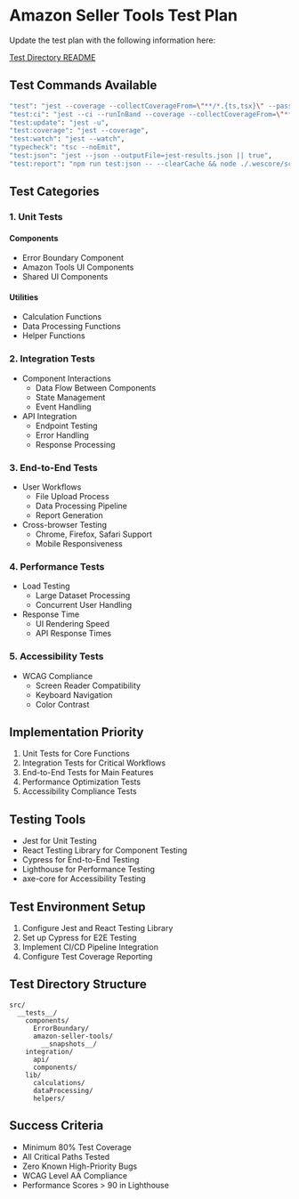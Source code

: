 # Amazon Seller Tools Test Plan

Update the test plan with the following information here:

[Test Directory README](./src/__tests__/README.md)

## Test Commands Available

```bash
"test": "jest --coverage --collectCoverageFrom=\"**/*.{ts,tsx}\" --passWithNoTests",
"test:ci": "jest --ci --runInBand --coverage --collectCoverageFrom=\"**/*.{ts,tsx}\"",
"test:update": "jest -u",
"test:coverage": "jest --coverage",
"test:watch": "jest --watch",
"typecheck": "tsc --noEmit",
"test:json": "jest --json --outputFile=jest-results.json || true",
"test:report": "npm run test:json -- --clearCache && node ./.wescore/scripts/parse-jest-results.mjs"
```

## Test Categories

### 1. Unit Tests

#### Components

- Error Boundary Component
- Amazon Tools UI Components
- Shared UI Components

#### Utilities

- Calculation Functions
- Data Processing Functions
- Helper Functions

### 2. Integration Tests

- Component Interactions
  - Data Flow Between Components
  - State Management
  - Event Handling
- API Integration
  - Endpoint Testing
  - Error Handling
  - Response Processing

### 3. End-to-End Tests

- User Workflows
  - File Upload Process
  - Data Processing Pipeline
  - Report Generation
- Cross-browser Testing
  - Chrome, Firefox, Safari Support
  - Mobile Responsiveness

### 4. Performance Tests

- Load Testing
  - Large Dataset Processing
  - Concurrent User Handling
- Response Time
  - UI Rendering Speed
  - API Response Times

### 5. Accessibility Tests

- WCAG Compliance
  - Screen Reader Compatibility
  - Keyboard Navigation
  - Color Contrast

## Implementation Priority

1. Unit Tests for Core Functions
2. Integration Tests for Critical Workflows
3. End-to-End Tests for Main Features
4. Performance Optimization Tests
5. Accessibility Compliance Tests

## Testing Tools

- Jest for Unit Testing
- React Testing Library for Component Testing
- Cypress for End-to-End Testing
- Lighthouse for Performance Testing
- axe-core for Accessibility Testing

## Test Environment Setup

1. Configure Jest and React Testing Library
2. Set up Cypress for E2E Testing
3. Implement CI/CD Pipeline Integration
4. Configure Test Coverage Reporting

## Test Directory Structure

```
src/
  __tests__/
    components/
      ErrorBoundary/
      amazon-seller-tools/
        __snapshots__/
    integration/
      api/
      components/
    lib/
      calculations/
      dataProcessing/
      helpers/
```

## Success Criteria

- Minimum 80% Test Coverage
- All Critical Paths Tested
- Zero Known High-Priority Bugs
- WCAG Level AA Compliance
- Performance Scores > 90 in Lighthouse
